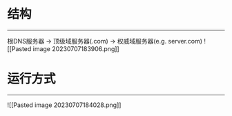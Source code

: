 # 结构
---
根DNS服务器 -> 顶级域服务器(.com) -> 权威域服务器(e.g. server.com)
![[Pasted image 20230707183906.png]]

# 运行方式
---
![[Pasted image 20230707184028.png]]